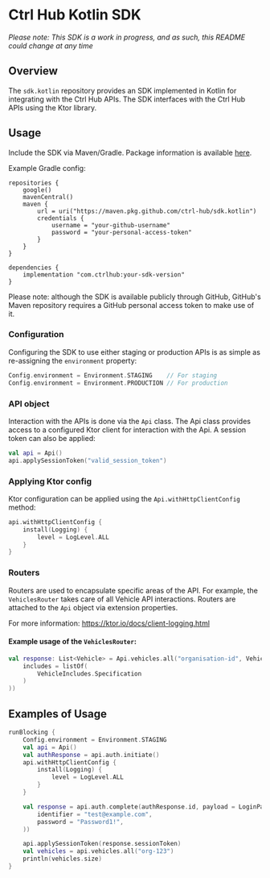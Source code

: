 # Ctrl Hub Kotlin SDK

*Please note: This SDK is a work in progress, and as such, this README could change at any time*

## Overview

The `sdk.kotlin` repository provides an SDK implemented in Kotlin for integrating with the Ctrl Hub APIs. The SDK interfaces with the Ctrl Hub APIs using the Ktor library.

## Usage

Include the SDK via Maven/Gradle. Package information is available [here](https://github.com/ctrl-hub/sdk.kotlin/packages/2363087).

Example Gradle config:

```declarative
repositories {
    google()
    mavenCentral()
    maven {
        url = uri("https://maven.pkg.github.com/ctrl-hub/sdk.kotlin")
        credentials {
            username = "your-github-username"
            password = "your-personal-access-token"
        }
    }
}

dependencies {
    implementation "com.ctrlhub:your-sdk-version"
}
```
Please note: although the SDK is available publicly through GitHub, GitHub's Maven repository requires a GitHub personal access token to make use of it.

### Configuration

Configuring the SDK to use either staging or production APIs is as simple as re-assigning the `environment` property:

```kotlin
Config.environment = Environment.STAGING    // For staging
Config.environment = Environment.PRODUCTION // For production
```

### API object
Interaction with the APIs is done via the `Api` class. The Api class provides access to a configured Ktor client for interaction with the Api. A session token can also be applied:

```kotlin
val api = Api()
api.applySessionToken("valid_session_token")
```

### Applying Ktor config
Ktor configuration can be applied using the `Api.withHttpClientConfig` method:

```kotlin
api.withHttpClientConfig {
    install(Logging) {
        level = LogLevel.ALL
    }
}
```

### Routers
Routers are used to encapsulate specific areas of the API. For example, the `VehiclesRouter` takes care of all Vehicle API interactions. Routers are attached to the `Api` object via extension properties.

For more information: https://ktor.io/docs/client-logging.html

#### Example usage of the `VehiclesRouter`:

```kotlin
val response: List<Vehicle> = Api.vehicles.all("organisation-id", VehicleRequestParameters(
    includes = listOf(
        VehicleIncludes.Specification
    )
))
```

## Examples of Usage

```kotlin
runBlocking {
    Config.environment = Environment.STAGING
    val api = Api()
    val authResponse = api.auth.initiate()
    api.withHttpClientConfig {
        install(Logging) {
            level = LogLevel.ALL
        }
    }

    val response = api.auth.complete(authResponse.id, payload = LoginPayload(
        identifier = "test@example.com",
        password = "Password1!",
    ))

    api.applySessionToken(response.sessionToken)
    val vehicles = api.vehicles.all("org-123")
    println(vehicles.size)
}
```
